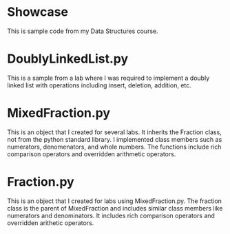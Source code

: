 # Showcase
This is sample code from my Data Structures course.

# DoublyLinkedList.py
This is a sample from a lab where I was required to implement a doubly linked list with operations including insert, deletion, addition, etc.

# MixedFraction.py
This is an object that I created for several labs. It inherits the Fraction class, not from the python standard library. I implemented class members such as numerators, denomenators, and whole numbers. The functions include rich comparison operators and overridden arithmetic operators.

# Fraction.py
This is an object that I created for labs using MixedFraction.py. The fraction class is the parent of MixedFraction and includes similar class members like numerators and denominators. It includes rich comparison operators and overridden arithetic operators.




